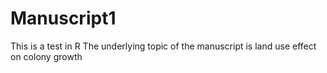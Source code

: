# Manuscript1
This is a test in R
The underlying topic of the manuscript is land use effect on colony growth